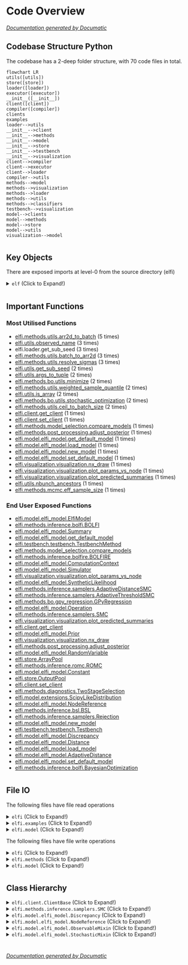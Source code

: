 # Code Overview

[_Documentation generated by Documatic_](https://www.documatic.com)

<!---Documatic-section-Codebase Structure Python-start--->
## Codebase Structure Python

The codebase has a 2-deep folder structure,
                with 70 code files in total.

<!---Documatic-block-system_architecture-start--->
```mermaid
flowchart LR
utils([utils])
store([store])
loader([loader])
executor([executor])
__init__([__init__])
client([client])
compiler([compiler])
clients
examples
loader-->utils
__init__-->client
__init__-->methods
__init__-->model
__init__-->store
__init__-->testbench
__init__-->visualization
client-->compiler
client-->executor
client-->loader
compiler-->utils
methods-->model
methods-->visualization
methods-->loader
methods-->utils
methods-->classifiers
testbench-->visualization
model-->clients
model-->methods
model-->store
model-->utils
visualization-->model
```
<!---Documatic-block-system_architecture-end--->

# #
<!---Documatic-section-Codebase Structure Python-end--->

<!---Documatic-section-Key Objects-start--->
## Key Objects

There are exposed imports at level-0
from the source directory (elfi)

<!---Documatic-block-elf-start--->
<details>
	<summary><code>elf</code> (Click to Expand!)</summary>

* `elfi.client.get_client`
* `elfi.client.set_client`
* `elfi.methods.bo.gpy_regression.GPyRegression`
* `elfi.methods.diagnostics.TwoStageSelection`
* `elfi.methods.inference.bolfi.BOLFI`
* `elfi.methods.inference.bolfi.BayesianOptimization`
* `elfi.methods.inference.bolfire.BOLFIRE`
* `elfi.methods.inference.bsl.BSL`
* `elfi.methods.inference.romc.ROMC`
* `elfi.methods.inference.samplers.AdaptiveDistanceSMC`
* `elfi.methods.inference.samplers.AdaptiveThresholdSMC`
* `elfi.methods.inference.samplers.Rejection`
* `elfi.methods.inference.samplers.SMC`
* `elfi.methods.model_selection.compare_models`
* `elfi.methods.post_processing.adjust_posterior`
* `elfi.model.elfi_model.AdaptiveDistance`
* `elfi.model.elfi_model.ComputationContext`
* `elfi.model.elfi_model.Constant`
* `elfi.model.elfi_model.Discrepancy`
* `elfi.model.elfi_model.Distance`
* `elfi.model.elfi_model.ElfiModel`
* `elfi.model.elfi_model.NodeReference`
* `elfi.model.elfi_model.Operation`
* `elfi.model.elfi_model.Prior`
* `elfi.model.elfi_model.RandomVariable`
* `elfi.model.elfi_model.Simulator`
* `elfi.model.elfi_model.Summary`
* `elfi.model.elfi_model.SyntheticLikelihood`
* `elfi.model.elfi_model.get_default_model`
* `elfi.model.elfi_model.load_model`
* `elfi.model.elfi_model.new_model`
* `elfi.model.elfi_model.set_default_model`
* `elfi.model.extensions.ScipyLikeDistribution`
* `elfi.store.ArrayPool`
* `elfi.store.OutputPool`
* `elfi.testbench.testbench.Testbench`
* `elfi.testbench.testbench.TestbenchMethod`
* `elfi.visualization.visualization.nx_draw`
* `elfi.visualization.visualization.plot_params_vs_node`
* `elfi.visualization.visualization.plot_predicted_summaries`
</details>
<!---Documatic-block-elf-end--->

# #
<!---Documatic-section-Key Objects-end--->

<!---Documatic-section-Important Functions-start--->
## Important Functions

<!---Documatic-block-important_funcs-start--->
<!---Documatic-block-most_used_funcs-start--->
### Most Utilised Functions

* [elfi.methods.utils.arr2d_to_batch](6-elfi_methods.md#elfi.methods.utils.arr2d_to_batch) (5 times)
* [elfi.utils.observed_name](3-elfi_utils.md#elfi.utils.observed_name) (3 times)
* elfi.loader.get_sub_seed (3 times)
* [elfi.methods.utils.batch_to_arr2d](6-elfi_methods.md#elfi.methods.utils.batch_to_arr2d) (3 times)
* [elfi.methods.utils.resolve_sigmas](6-elfi_methods.md#elfi.methods.utils.resolve_sigmas) (3 times)
* [elfi.utils.get_sub_seed](3-elfi_utils.md#elfi.utils.get_sub_seed) (2 times)
* [elfi.utils.args_to_tuple](3-elfi_utils.md#elfi.utils.args_to_tuple) (2 times)
* [elfi.methods.bo.utils.minimize](6-elfi_methods.md#elfi.methods.bo.utils.minimize) (2 times)
* [elfi.methods.utils.weighted_sample_quantile](6-elfi_methods.md#elfi.methods.utils.weighted_sample_quantile) (2 times)
* [elfi.utils.is_array](3-elfi_utils.md#elfi.utils.is_array) (2 times)
* [elfi.methods.bo.utils.stochastic_optimization](6-elfi_methods.md#elfi.methods.bo.utils.stochastic_optimization) (2 times)
* [elfi.methods.utils.ceil_to_batch_size](6-elfi_methods.md#elfi.methods.utils.ceil_to_batch_size) (2 times)
* [elfi.client.get_client](5-elfi_client.md#elfi.client.get_client) (1 times)
* [elfi.client.set_client](5-elfi_client.md#elfi.client.set_client) (1 times)
* [elfi.methods.model_selection.compare_models](6-elfi_methods.md#elfi.methods.model_selection.compare_models) (1 times)
* [elfi.methods.post_processing.adjust_posterior](6-elfi_methods.md#elfi.methods.post_processing.adjust_posterior) (1 times)
* [elfi.model.elfi_model.get_default_model](8-elfi_model.md#elfi.model.elfi_model.get_default_model) (1 times)
* [elfi.model.elfi_model.load_model](8-elfi_model.md#elfi.model.elfi_model.load_model) (1 times)
* [elfi.model.elfi_model.new_model](8-elfi_model.md#elfi.model.elfi_model.new_model) (1 times)
* [elfi.model.elfi_model.set_default_model](8-elfi_model.md#elfi.model.elfi_model.set_default_model) (1 times)
* [elfi.visualization.visualization.nx_draw](9-elfi_visualization.md#elfi.visualization.visualization.nx_draw) (1 times)
* [elfi.visualization.visualization.plot_params_vs_node](9-elfi_visualization.md#elfi.visualization.visualization.plot_params_vs_node) (1 times)
* [elfi.visualization.visualization.plot_predicted_summaries](9-elfi_visualization.md#elfi.visualization.visualization.plot_predicted_summaries) (1 times)
* [elfi.utils.nbunch_ancestors](3-elfi_utils.md#elfi.utils.nbunch_ancestors) (1 times)
* [elfi.methods.mcmc.eff_sample_size](6-elfi_methods.md#elfi.methods.mcmc.eff_sample_size) (1 times)
<!---Documatic-block-most_used_funcs-end--->

<!---Documatic-block-end_user_funcs-start--->
### End User Exposed Functions

* [elfi.model.elfi_model.ElfiModel](8-elfi_model.md#elfi.model.elfi_model.ElfiModel)
* [elfi.methods.inference.bolfi.BOLFI](6-elfi_methods.md#elfi.methods.inference.bolfi.BOLFI)
* [elfi.model.elfi_model.Summary](8-elfi_model.md#elfi.model.elfi_model.Summary)
* [elfi.model.elfi_model.get_default_model](8-elfi_model.md#elfi.model.elfi_model.get_default_model)
* [elfi.testbench.testbench.TestbenchMethod](7-elfi_testbench.md#elfi.testbench.testbench.TestbenchMethod)
* [elfi.methods.model_selection.compare_models](6-elfi_methods.md#elfi.methods.model_selection.compare_models)
* [elfi.methods.inference.bolfire.BOLFIRE](6-elfi_methods.md#elfi.methods.inference.bolfire.BOLFIRE)
* [elfi.model.elfi_model.ComputationContext](8-elfi_model.md#elfi.model.elfi_model.ComputationContext)
* [elfi.model.elfi_model.Simulator](8-elfi_model.md#elfi.model.elfi_model.Simulator)
* [elfi.visualization.visualization.plot_params_vs_node](9-elfi_visualization.md#elfi.visualization.visualization.plot_params_vs_node)
* [elfi.model.elfi_model.SyntheticLikelihood](8-elfi_model.md#elfi.model.elfi_model.SyntheticLikelihood)
* [elfi.methods.inference.samplers.AdaptiveDistanceSMC](6-elfi_methods.md#elfi.methods.inference.samplers.AdaptiveDistanceSMC)
* [elfi.methods.inference.samplers.AdaptiveThresholdSMC](6-elfi_methods.md#elfi.methods.inference.samplers.AdaptiveThresholdSMC)
* [elfi.methods.bo.gpy_regression.GPyRegression](6-elfi_methods.md#elfi.methods.bo.gpy_regression.GPyRegression)
* [elfi.model.elfi_model.Operation](8-elfi_model.md#elfi.model.elfi_model.Operation)
* [elfi.methods.inference.samplers.SMC](6-elfi_methods.md#elfi.methods.inference.samplers.SMC)
* [elfi.visualization.visualization.plot_predicted_summaries](9-elfi_visualization.md#elfi.visualization.visualization.plot_predicted_summaries)
* [elfi.client.get_client](5-elfi_client.md#elfi.client.get_client)
* [elfi.model.elfi_model.Prior](8-elfi_model.md#elfi.model.elfi_model.Prior)
* [elfi.visualization.visualization.nx_draw](9-elfi_visualization.md#elfi.visualization.visualization.nx_draw)
* [elfi.methods.post_processing.adjust_posterior](6-elfi_methods.md#elfi.methods.post_processing.adjust_posterior)
* [elfi.model.elfi_model.RandomVariable](8-elfi_model.md#elfi.model.elfi_model.RandomVariable)
* [elfi.store.ArrayPool](4-elfi_store.md#elfi.store.ArrayPool)
* [elfi.methods.inference.romc.ROMC](6-elfi_methods.md#elfi.methods.inference.romc.ROMC)
* [elfi.model.elfi_model.Constant](8-elfi_model.md#elfi.model.elfi_model.Constant)
* [elfi.store.OutputPool](4-elfi_store.md#elfi.store.OutputPool)
* [elfi.client.set_client](5-elfi_client.md#elfi.client.set_client)
* [elfi.methods.diagnostics.TwoStageSelection](6-elfi_methods.md#elfi.methods.diagnostics.TwoStageSelection)
* [elfi.model.extensions.ScipyLikeDistribution](8-elfi_model.md#elfi.model.extensions.ScipyLikeDistribution)
* [elfi.model.elfi_model.NodeReference](8-elfi_model.md#elfi.model.elfi_model.NodeReference)
* [elfi.methods.inference.bsl.BSL](6-elfi_methods.md#elfi.methods.inference.bsl.BSL)
* [elfi.methods.inference.samplers.Rejection](6-elfi_methods.md#elfi.methods.inference.samplers.Rejection)
* [elfi.model.elfi_model.new_model](8-elfi_model.md#elfi.model.elfi_model.new_model)
* [elfi.testbench.testbench.Testbench](7-elfi_testbench.md#elfi.testbench.testbench.Testbench)
* [elfi.model.elfi_model.Discrepancy](8-elfi_model.md#elfi.model.elfi_model.Discrepancy)
* [elfi.model.elfi_model.Distance](8-elfi_model.md#elfi.model.elfi_model.Distance)
* [elfi.model.elfi_model.load_model](8-elfi_model.md#elfi.model.elfi_model.load_model)
* [elfi.model.elfi_model.AdaptiveDistance](8-elfi_model.md#elfi.model.elfi_model.AdaptiveDistance)
* [elfi.model.elfi_model.set_default_model](8-elfi_model.md#elfi.model.elfi_model.set_default_model)
* [elfi.methods.inference.bolfi.BayesianOptimization](6-elfi_methods.md#elfi.methods.inference.bolfi.BayesianOptimization)
<!---Documatic-block-end_user_funcs-end--->
<!---Documatic-block-important_funcs-end--->

# #
<!---Documatic-section-Important Functions-end--->

<!---Documatic-section-File IO-start--->
## File IO

<!---Documatic-block-file_io-start--->
The following files have file read operations

<!---Documatic-block-elfi-start--->
<details>
	<summary><code>elfi</code> (Click to Expand!)</summary>

* elfi.store
</details>
<!---Documatic-block-elfi-end--->

<!---Documatic-block-elfi.examples-start--->
<details>
	<summary><code>elfi.examples</code> (Click to Expand!)</summary>

* elfi.examples.bdm
</details>
<!---Documatic-block-elfi.examples-end--->

<!---Documatic-block-elfi.model-start--->
<details>
	<summary><code>elfi.model</code> (Click to Expand!)</summary>

* elfi.model.elfi_model
</details>
<!---Documatic-block-elfi.model-end--->

The following files have file write operations

<!---Documatic-block-elfi-start--->
<details>
	<summary><code>elfi</code> (Click to Expand!)</summary>

* elfi.store
</details>
<!---Documatic-block-elfi-end--->

<!---Documatic-block-elfi.methods-start--->
<details>
	<summary><code>elfi.methods</code> (Click to Expand!)</summary>

* elfi.methods.results
</details>
<!---Documatic-block-elfi.methods-end--->

<!---Documatic-block-elfi.model-start--->
<details>
	<summary><code>elfi.model</code> (Click to Expand!)</summary>

* elfi.model.elfi_model
</details>
<!---Documatic-block-elfi.model-end--->
<!---Documatic-block-file_io-end--->

# #
<!---Documatic-section-File IO-end--->

<!---Documatic-section-Class Hierarchy-start--->
## Class Hierarchy

<!---Documatic-block-elfi.client.ClientBase-start--->
<details>
	<summary><code>elfi.client.ClientBase</code> (Click to Expand!)</summary>

* elfi.clients.dask.Client
* elfi.clients.ipyparallel.Client
* elfi.clients.multiprocessing.Client
* elfi.clients.native.Client
</details>
<!---Documatic-block-elfi.client.ClientBase-end--->

<!---Documatic-block-elfi.methods.inference.samplers.SMC-start--->
<details>
	<summary><code>elfi.methods.inference.samplers.SMC</code> (Click to Expand!)</summary>

* [elfi.methods.inference.samplers.AdaptiveDistanceSMC](6-elfi_methods.md#elfi.methods.inference.samplers.AdaptiveDistanceSMC)
* [elfi.methods.inference.samplers.AdaptiveThresholdSMC](6-elfi_methods.md#elfi.methods.inference.samplers.AdaptiveThresholdSMC)
</details>
<!---Documatic-block-elfi.methods.inference.samplers.SMC-end--->

<!---Documatic-block-elfi.model.elfi_model.Discrepancy-start--->
<details>
	<summary><code>elfi.model.elfi_model.Discrepancy</code> (Click to Expand!)</summary>

* [elfi.model.elfi_model.AdaptiveDistance](8-elfi_model.md#elfi.model.elfi_model.AdaptiveDistance)
* [elfi.model.elfi_model.Distance](8-elfi_model.md#elfi.model.elfi_model.Distance)
</details>
<!---Documatic-block-elfi.model.elfi_model.Discrepancy-end--->

<!---Documatic-block-elfi.model.elfi_model.NodeReference-start--->
<details>
	<summary><code>elfi.model.elfi_model.NodeReference</code> (Click to Expand!)</summary>

* [elfi.model.elfi_model.Discrepancy](8-elfi_model.md#elfi.model.elfi_model.Discrepancy)
* elfi.model.elfi_model.ObservableMixin
* elfi.model.elfi_model.StochasticMixin
</details>
<!---Documatic-block-elfi.model.elfi_model.NodeReference-end--->

<!---Documatic-block-elfi.model.elfi_model.ObservableMixin-start--->
<details>
	<summary><code>elfi.model.elfi_model.ObservableMixin</code> (Click to Expand!)</summary>

* [elfi.model.elfi_model.Simulator](8-elfi_model.md#elfi.model.elfi_model.Simulator)
* [elfi.model.elfi_model.Summary](8-elfi_model.md#elfi.model.elfi_model.Summary)
</details>
<!---Documatic-block-elfi.model.elfi_model.ObservableMixin-end--->

<!---Documatic-block-elfi.model.elfi_model.StochasticMixin-start--->
<details>
	<summary><code>elfi.model.elfi_model.StochasticMixin</code> (Click to Expand!)</summary>

* [elfi.model.elfi_model.RandomVariable](8-elfi_model.md#elfi.model.elfi_model.RandomVariable)
* [elfi.model.elfi_model.Simulator](8-elfi_model.md#elfi.model.elfi_model.Simulator)
</details>
<!---Documatic-block-elfi.model.elfi_model.StochasticMixin-end--->

# #
<!---Documatic-section-Class Hierarchy-end--->

[_Documentation generated by Documatic_](https://www.documatic.com)